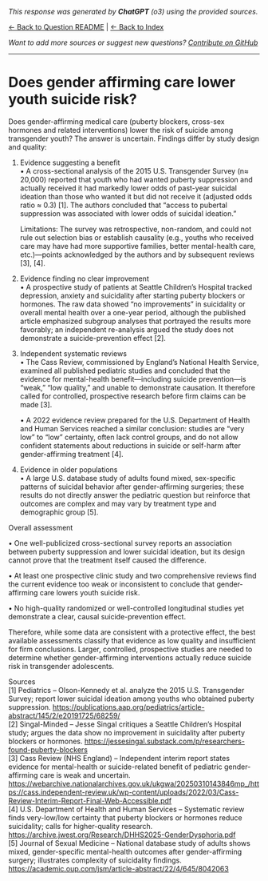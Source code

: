 <!-- 
Generated by: chatgpt
Model: o3
Prompt type: sources
Generated at: 2025-06-10T20:21:13.649027
-->

*This response was generated by **ChatGPT** (o3) using the provided sources.*

[← Back to Question README](README.md) | [← Back to Index](../README.md)

*Want to add more sources or suggest new questions? [Contribute on GitHub](https://github.com/justinwest/SuggestedSources)*

---

# Does gender affirming care lower youth suicide risk?

Does gender-affirming medical care (puberty blockers, cross-sex hormones and related interventions) lower the risk of suicide among transgender youth?  The answer is uncertain.  Findings differ by study design and quality:

1. Evidence suggesting a benefit  
   •  A cross-sectional analysis of the 2015 U.S. Transgender Survey (n≈ 20,000) reported that youth who had wanted puberty suppression and actually received it had markedly lower odds of past-year suicidal ideation than those who wanted it but did not receive it (adjusted odds ratio ≈ 0.3) [1].  The authors concluded that “access to pubertal suppression was associated with lower odds of suicidal ideation.”

   Limitations: The survey was retrospective, non-random, and could not rule out selection bias or establish causality (e.g., youths who received care may have had more supportive families, better mental-health care, etc.)—points acknowledged by the authors and by subsequent reviews [3], [4].

2. Evidence finding no clear improvement  
   •  A prospective study of patients at Seattle Children’s Hospital tracked depression, anxiety and suicidality after starting puberty blockers or hormones.  The raw data showed “no improvements” in suicidality or overall mental health over a one-year period, although the published article emphasized subgroup analyses that portrayed the results more favorably; an independent re-analysis argued the study does not demonstrate a suicide-prevention effect [2].

3. Independent systematic reviews  
   •  The Cass Review, commissioned by England’s National Health Service, examined all published pediatric studies and concluded that the evidence for mental-health benefit—including suicide prevention—is “weak,” “low quality,” and unable to demonstrate causation.  It therefore called for controlled, prospective research before firm claims can be made [3].  

   •  A 2022 evidence review prepared for the U.S. Department of Health and Human Services reached a similar conclusion: studies are “very low” to “low” certainty, often lack control groups, and do not allow confident statements about reductions in suicide or self-harm after gender-affirming treatment [4].

4. Evidence in older populations  
   •  A large U.S. database study of adults found mixed, sex-specific patterns of suicidal behavior after gender-affirming surgeries; these results do not directly answer the pediatric question but reinforce that outcomes are complex and may vary by treatment type and demographic group [5].

Overall assessment  

• One well-publicized cross-sectional survey reports an association between puberty suppression and lower suicidal ideation, but its design cannot prove that the treatment itself caused the difference.  

• At least one prospective clinic study and two comprehensive reviews find the current evidence too weak or inconsistent to conclude that gender-affirming care lowers youth suicide risk.  

• No high-quality randomized or well-controlled longitudinal studies yet demonstrate a clear, causal suicide-prevention effect.

Therefore, while some data are consistent with a protective effect, the best available assessments classify that evidence as low quality and insufficient for firm conclusions.  Larger, controlled, prospective studies are needed to determine whether gender-affirming interventions actually reduce suicide risk in transgender adolescents.

Sources  
[1] Pediatrics – Olson-Kennedy et al. analyze the 2015 U.S. Transgender Survey; report lower suicidal ideation among youths who obtained puberty suppression.  https://publications.aap.org/pediatrics/article-abstract/145/2/e20191725/68259/  
[2] Singal-Minded – Jesse Singal critiques a Seattle Children’s Hospital study; argues the data show no improvement in suicidality after puberty blockers or hormones.  https://jessesingal.substack.com/p/researchers-found-puberty-blockers  
[3] Cass Review (NHS England) – Independent interim report states evidence for mental-health or suicide-related benefit of pediatric gender-affirming care is weak and uncertain.  https://webarchive.nationalarchives.gov.uk/ukgwa/20250310143846mp_/https://cass.independent-review.uk/wp-content/uploads/2022/03/Cass-Review-Interim-Report-Final-Web-Accessible.pdf  
[4] U.S. Department of Health and Human Services – Systematic review finds very-low/low certainty that puberty blockers or hormones reduce suicidality; calls for higher-quality research.  https://archive.jwest.org/Research/DHHS2025-GenderDysphoria.pdf  
[5] Journal of Sexual Medicine – National database study of adults shows mixed, gender-specific mental-health outcomes after gender-affirming surgery; illustrates complexity of suicidality findings.  https://academic.oup.com/jsm/article-abstract/22/4/645/8042063